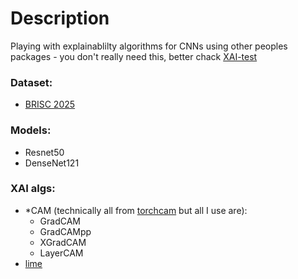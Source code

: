 # Description

Playing with explainablilty algorithms for CNNs using other peoples packages - you don't really need this, better chack [XAI-test](https://www.kaggle.com/code/icoudl/xai-test)


### Dataset:
- [BRISC 2025](https://www.kaggle.com/datasets/briscdataset/brisc2025/data)

### Models:
- Resnet50
- DenseNet121

### XAI algs:
- *CAM (technically all from [torchcam](https://github.com/ZhugeKongan/TorchCAM) but all I use are):
  - GradCAM
  - GradCAMpp
  - XGradCAM
  - LayerCAM
- [lime](https://github.com/marcotcr/lime)


